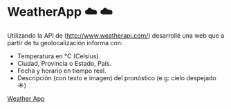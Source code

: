 # WeatherApp :cloud: :cloud:
Utilizando la API de (http://www.weatherapi.com/) desarrollé una web que a partir de tu geolocalización informa con:

  * Temperatura en °C (Celsius).
  * Ciudad, Provincia o Estado, País.
  * Fecha y horario en tiempo real.
  * Descripción (con texto e imagen) del pronóstico (e.g: cielo despejado :sunny:)

[Weather App](https://gabrielcerri.github.io/Weather/)


